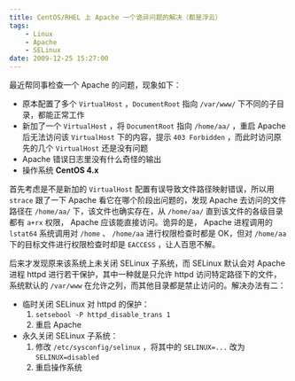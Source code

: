 ```yaml
---
title: CentOS/RHEL 上 Apache 一个诡异问题的解决（都是浮云）
tags:
    - Linux
    - Apache
    - SELinux
date: 2009-12-25 15:27:00
---
```


最近帮同事检查一个 Apache 的问题，现象如下：
- 原本配置了多个 `VirtualHost` ，`DocumentRoot` 指向 `/var/www/` 下不同的子目录，都能正常工作
- 新加了一个 `VirtualHost` ，将 `DocumentRoot` 指向 `/home/aa/` ，重启 Apache 后无法访问该 `VirtualHost` 下的内容，提示 `403 Forbidden` ，而此时访问原先的几个 `VirtualHost` 还是没有问题
- Apache 错误日志里没有什么奇怪的输出
- 操作系统 **CentOS 4.x**

首先考虑是不是新加的 `VirtualHost` 配置有误导致文件路径映射错误，所以用 `strace` 跟了一下 Apache 看它在哪个阶段出问题的，发现 Apache 去访问的文件路径在 `/home/aa/` 下，该文件也确实存在，从 `/home/aa/` 直到该文件的各级目录都有 `a+rx` 权限， Apache 应该能直接访问。诡异的是， Apache 进程调用的 `lstat64` 系统调用对 `/home` 、 `/home/aa` 进行权限检查时都是 OK，但对 `/home/aa` 下的目标文件进行权限检查时却是 `EACCESS` ，让人百思不解。

后来才发现原来该系统上未关闭 SELinux 子系统，而 SELinux 默认会对 Apache 进程 httpd 进行若干保护，其中一种就是只允许 httpd 访问特定路径下的文件，系统默认的 `/var/www` 在允许之列，而其他目录都是禁止访问的。解决办法有二：
- 临时关闭 SELinux 对 httpd 的保护：
  1. `setsebool -P httpd_disable_trans 1`
  1. 重启 Apache
- 永久关闭 SELinux 子系统：
  1. 修改 `/etc/sysconfig/selinux` ，将其中的 `SELINUX=...` 改为 `SELINUX=disabled`
  1. 重启操作系统

